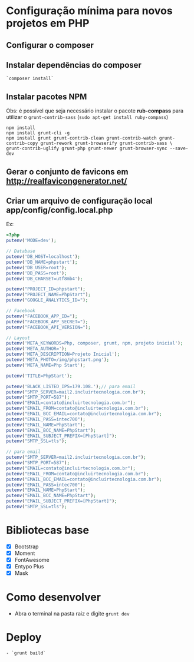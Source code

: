 # Configuração mínima para novos projetos em PHP

## Configurar o composer


## Instalar dependências do composer
	`composer install`

## Instalar pacotes NPM
Obs: é possível que seja necessário instalar o pacote **rub-compass** para utilizar o `grunt-contrib-sass` (`sudo apt-get install ruby-compass`)
```
npm install
npm install grunt-cli -g
npm install grunt grunt-contrib-clean grunt-contrib-watch grunt-contrib-copy grunt-rework grunt-browserify grunt-contrib-sass \
grunt-contrib-uglify grunt-php grunt-newer grunt-browser-sync --save-dev
```

## Gerar o conjunto de favicons em http://realfavicongenerator.net/

## Criar um arquivo de configuração local **app/config/config.local.php**
Ex:
```php
<?php
putenv('MODE=dev');

// Database
putenv('DB_HOST=localhost');
putenv('DB_NAME=phpstart');
putenv('DB_USER=root');
putenv('DB_PASS=root');
putenv('DB_CHARSET=utf8mb4');

putenv("PROJECT_ID=phpstart");
putenv("PROJECT_NAME=PhpStart");
putenv("GOOGLE_ANALYTICS_ID=");

// Facebook
putenv("FACEBOOK_APP_ID=");
putenv("FACEBOOK_APP_SECRET=");
putenv("FACEBOOK_API_VERSION=");

// Layout
putenv('META_KEYWORDS=Php, composer, grunt, npm, projeto inicial');
putenv('META_AUTHOR=');
putenv('META_DESCRIPTION=Projeto Inicial');
putenv('META_PHOTO=/img/phpstart.png');
putenv('META_NAME=Php Start');

putenv('TITLE=PhpStart');

putenv('BLACK_LISTED_IPS=179.108.');// para email
putenv("SMTP_SERVER=mail2.incluirtecnologia.com.br");
putenv("SMTP_PORT=587");
putenv("EMAIL=contato@incluirtecnologia.com.br");
putenv("EMAIL_FROM=contato@incluirtecnologia.com.br");
putenv("EMAIL_BCC_EMAIL=contato@incluirtecnologia.com.br");
putenv("EMAIL_PASS=intec700");
putenv("EMAIL_NAME=PhpStart");
putenv("EMAIL_BCC_NAME=PhpStart");
putenv("EMAIL_SUBJECT_PREFIX=[PhpStart]");
putenv("SMTP_SSL=tls");

// para email
putenv("SMTP_SERVER=mail2.incluirtecnologia.com.br");
putenv("SMTP_PORT=587");
putenv("EMAIL=contato@incluirtecnologia.com.br");
putenv("EMAIL_FROM=contato@incluirtecnologia.com.br");
putenv("EMAIL_BCC_EMAIL=contato@incluirtecnologia.com.br");
putenv("EMAIL_PASS=intec700");
putenv("EMAIL_NAME=PhpStart");
putenv("EMAIL_BCC_NAME=PhpStart");
putenv("EMAIL_SUBJECT_PREFIX=[PhpStart]");
putenv("SMTP_SSL=tls");

```

# Bibliotecas base
 - [x] Bootstrap
 - [x] Moment
 - [x] FontAwesome
 - [x] Entypo Plus
 - [x] Mask

# Como desenvolver
  - Abra o terminal na pasta raiz e digite `grunt dev`

# Deploy
    - `grunt build`
